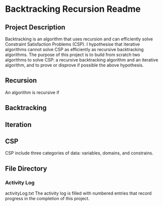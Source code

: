 # Backtracking Recursion Readme
## Project Description
Backtracking is an algorithm that uses recursion and can efficiently solve Constraint Satisfaction Problems (CSP). I hypothesise that iterative algorithms cannot solve CSP as efficiently as recursive backtracking algorithms. The purpose of this project is to build from scratch two algorithms to solve CSP: a recursive backtracking algorithm and an iterative algorithm, and to prove or disprove if possible the above hypothesis.

## Recursion
An algorithm is recursive if 

## Backtracking


## Iteration


## CSP
CSP include three categories of data: variables, domains, and constrains.

## File Directory
### Activity Log
activityLog.txt
The activity log is filled with numbered entries that record progress in the completion of this project.